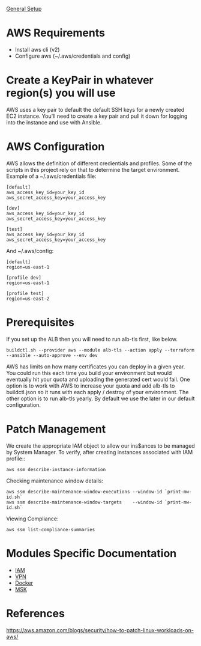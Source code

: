 [General Setup](../README.md)

# AWS Requirements

* Install aws cli (v2)
* Configure aws (~/.aws/credentials and config)

# Create a KeyPair in whatever region(s) you will use

AWS uses a key pair to default the default SSH keys for a newly created EC2 instance.  You'll need to 
create a key pair and pull it down for logging into the instance and use with Ansible.

# AWS Configuration

AWS allows the definition of different credientials and profiles.  Some of the scripts in this project 
rely on that to determine the target environment.  Example of a ~/.aws/credentials file:

```
[default]
aws_access_key_id=your_key_id
aws_secret_access_key=your_access_key

[dev]
aws_access_key_id=your_key_id
aws_secret_access_key=your_access_key

[test]
aws_access_key_id=your_key_id
aws_secret_access_key=your_access_key
```

And ~/.aws/config:

```
[default]
region=us-east-1

[profile dev]
region=us-east-1

[profile test]
region=us-east-2
```

# Prerequisites

If you set up the ALB then you will need to run alb-tls first, like below.

```
buildctl.sh --provider aws --module alb-tls --action apply --terraform --ansible --auto-approve --env dev
```

AWS has limits on how many certificates you can deploy in a given year.  You could run this each time you build your environment but would eventually hit your quota and uploading the generated cert would fail.  One option is to work with AWS to increase your quota and add alb-tls to buildctl.json so it runs with each apply / destroy of your environment.  The other option is to run alb-tls yearly.  By default we use the later in our default configuration.

# Patch Management 

We create the appropriate IAM object to allow our ins$ances to be managed by System Manager.  To verify,
after creating instances associated with IAM profile::

```
aws ssm describe-instance-information
```

Checking maintenance window details:

```
aws ssm describe-maintenance-window-executions --window-id `print-mw-id.sh`
aws ssm describe-maintenance-window-targets    --window-id `print-mw-id.sh`
```

Viewing Compliance:

```
aws ssm list-compliance-summaries
```

# Modules Specific Documentation

* [IAM](iam/README.md)
* [VPN](client-vpn/README.md)
* [Docker](../ansible/docker/README.md)
* [MSK](msk/README.md)

# References 

https://aws.amazon.com/blogs/security/how-to-patch-linux-workloads-on-aws/
